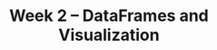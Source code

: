 ---
title: Week 2 – DataFrames and Visualization
weekNumber: 2
days:
    - date: 2024-10-7
      events: 
        - name: LEC 5
          type: lecture
          title: Querying and Grouping
          url:
          html:
          podcast:
          readings:
            - name: BPD 10-11
              url: https://notes.dsc10.com/02-data_sets/querying.html
          keywords: Booleans, querying, .shape, &, |, .take, .groupby, aggregation, .drop
        - name: DISC 2
          type: disc
          title: Arrays and DataFrames
          url: https://practice.dsc10.com/disc02/index.html
    - date: 2024-10-9
      events: 
        - name: LEC 6
          type: lecture
          title: Data Visualization
          url:
          html:
          podcast:
          readings:
            - name: CIT 7.0-7.1
              url: https://inferentialthinking.com/chapters/07/Visualization.html
          keywords: numerical vs. categorical, scatter plot, line plot, bar chart, exoplanets
        - name: QUIZ 1
          type: quiz
          title: Quiz 1 covers Lectures 1-4
    - date: 2024-10-10
      events:
        - name: LAB 1
          type: lab
          title: Arrays and DataFrames
          url: http://datahub.ucsd.edu/user-redirect/git-sync?repo=https://github.com/dsc-courses/dsc10-2024-fa&subPath=labs/lab01/lab01.ipynb
    - date: 2024-10-11
      events: 
        - name: LEC 7
          type: lecture
          title: Distributions and Histograms
          url:
          html:
          podcast:
          readings:
            - name: CIT 7.2-7.3
              url: https://inferentialthinking.com/chapters/07/2/Visualizing_Numerical_Distributions.html
          keywords: distributions, density histograms, binning, total area, overlaid plots
    - date: 2024-10-13
      events:
        - name: HW 1
          type: hw
          title: Basic Python, Arrays, and DataFrames
          url:
---